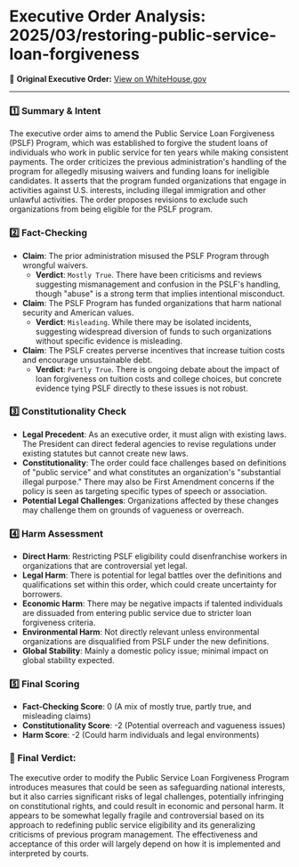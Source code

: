 # Executive Order Analysis: 2025/03/restoring-public-service-loan-forgiveness

🔗 **Original Executive Order:** [View on WhiteHouse.gov](https://www.whitehouse.gov/presidential-actions/2025/03/restoring-public-service-loan-forgiveness/)

---

### 1️⃣ Summary & Intent
The executive order aims to amend the Public Service Loan Forgiveness (PSLF) Program, which was established to forgive the student loans of individuals who work in public service for ten years while making consistent payments. The order criticizes the previous administration's handling of the program for allegedly misusing waivers and funding loans for ineligible candidates. It asserts that the program funded organizations that engage in activities against U.S. interests, including illegal immigration and other unlawful activities. The order proposes revisions to exclude such organizations from being eligible for the PSLF program.

### 2️⃣ Fact-Checking
- **Claim**: The prior administration misused the PSLF Program through wrongful waivers.
   - **Verdict**: `Mostly True`. There have been criticisms and reviews suggesting mismanagement and confusion in the PSLF's handling, though "abuse" is a strong term that implies intentional misconduct.
- **Claim**: The PSLF Program has funded organizations that harm national security and American values.
   - **Verdict**: `Misleading`. While there may be isolated incidents, suggesting widespread diversion of funds to such organizations without specific evidence is misleading.
- **Claim**: The PSLF creates perverse incentives that increase tuition costs and encourage unsustainable debt.
   - **Verdict**: `Partly True`. There is ongoing debate about the impact of loan forgiveness on tuition costs and college choices, but concrete evidence tying PSLF directly to these issues is not robust.

### 3️⃣ Constitutionality Check
- **Legal Precedent**: As an executive order, it must align with existing laws. The President can direct federal agencies to revise regulations under existing statutes but cannot create new laws.
- **Constitutionality**: The order could face challenges based on definitions of "public service" and what constitutes an organization's "substantial illegal purpose." There may also be First Amendment concerns if the policy is seen as targeting specific types of speech or association.
- **Potential Legal Challenges**: Organizations affected by these changes may challenge them on grounds of vagueness or overreach.

### 4️⃣ Harm Assessment
- **Direct Harm**: Restricting PSLF eligibility could disenfranchise workers in organizations that are controversial yet legal.
- **Legal Harm**: There is potential for legal battles over the definitions and qualifications set within this order, which could create uncertainty for borrowers.
- **Economic Harm**: There may be negative impacts if talented individuals are dissuaded from entering public service due to stricter loan forgiveness criteria.
- **Environmental Harm**: Not directly relevant unless environmental organizations are disqualified from PSLF under the new definitions.
- **Global Stability**: Mainly a domestic policy issue; minimal impact on global stability expected.

### 5️⃣ Final Scoring
- **Fact-Checking Score**: 0 (A mix of mostly true, partly true, and misleading claims)
- **Constitutionality Score**: -2 (Potential overreach and vagueness issues)
- **Harm Score**: -2 (Could harm individuals and legal environments)

### 🔎 Final Verdict:
The executive order to modify the Public Service Loan Forgiveness Program introduces measures that could be seen as safeguarding national interests, but it also carries significant risks of legal challenges, potentially infringing on constitutional rights, and could result in economic and personal harm. It appears to be somewhat legally fragile and controversial based on its approach to redefining public service eligibility and its generalizing criticisms of previous program management. The effectiveness and acceptance of this order will largely depend on how it is implemented and interpreted by courts.
